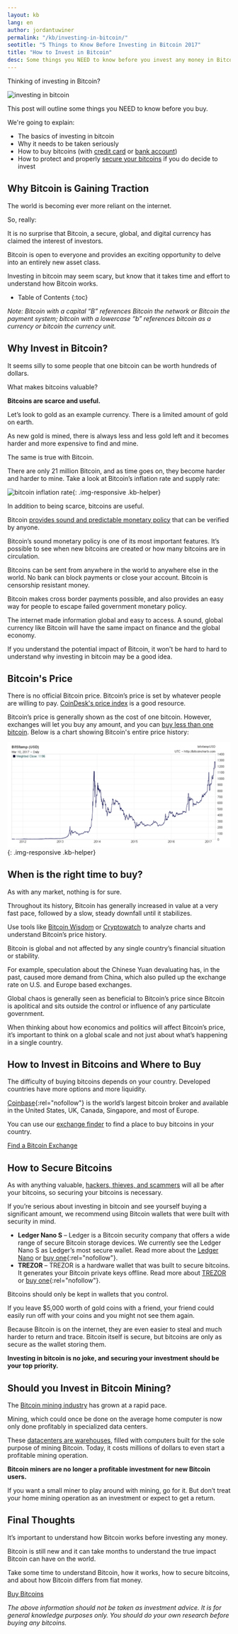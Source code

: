 ```yaml
---
layout: kb
lang: en
author: jordantuwiner
permalink: "/kb/investing-in-bitcoin/"
seotitle: "5 Things to Know Before Investing in Bitcoin 2017"
title: "How to Invest in Bitcoin"
desc: Some things you NEED to know before you invest any money in Bitcoin in 2017.
---
```

Thinking of investing in Bitcoin? 

<img class="color-guide-img halfimg-right" alt="investing in bitcoin" src="/img/goodicons/doublecoin.png">

This post will outline some things you NEED to know before you buy. 

We're going to explain:

* The basics of investing in bitcoin 
* Why it needs to be taken seriously
* How to buy bitcoins (with [credit card](/en/buy-bitcoin-credit-debit-card/) or [bank account](/buy-bitcoin-bank-transfer-account/))
* How to protect and properly [secure your bitcoins](/wallets/) if you do decide to invest

## Why Bitcoin is Gaining Traction

The world is becoming ever more reliant on the internet. 

So, really:

It is no surprise that Bitcoin, a secure, global, and digital currency has claimed the interest of investors. 

Bitcoin is open to everyone and provides an exciting opportunity to delve into an entirely new asset class. 

Investing in bitcoin may seem scary, but know that it takes time and effort to understand how Bitcoin works.

* Table of Contents
{:toc}

*Note: Bitcoin with a capital “B” references Bitcoin the network or Bitcoin the payment system; bitcoin with a lowercase “b” references bitcoin as a currency or bitcoin the currency unit.*

## Why Invest in Bitcoin?
It seems silly to some people that one bitcoin can be worth hundreds of dollars. 

What makes bitcoins valuable? 

**Bitcoins are scarce and useful.** 

Let’s look to gold as an example currency. There is a limited amount of gold on earth. 

As new gold is mined, there is always less and less gold left and it becomes harder and more expensive to find and mine. 

The same is true with Bitcoin. 

There are only 21 million Bitcoin, and as time goes on, they become harder and harder to mine. Take a look at Bitcoin’s inflation rate and supply rate:

![bitcoin inflation rate][inflationchart]{: .img-responsive .kb-helper}

In addition to being scarce, bitcoins are useful. 

Bitcoin [provides sound and predictable monetary policy](http://nakamotoinstitute.org/mempool/the-bitcoin-central-banks-perfect-monetary-policy/) that can be verified by anyone. 

Bitcoin’s sound monetary policy is one of its most important features. It’s possible to see when new bitcoins are created or how many bitcoins are in circulation. 

Bitcoins can be sent from anywhere in the world to anywhere else in the world. No bank can block payments or close your account. Bitcoin is censorship resistant money.  

Bitcoin makes cross border payments possible, and also provides an easy way for people to escape failed government monetary policy. 

The internet made information global and easy to access. A sound, global currency like Bitcoin will have the same impact on finance and the global economy. 

If you understand the potential impact of Bitcoin, it won't be hard to hard to understand why investing in bitcoin may be a good idea. 

## Bitcoin's Price
There is no official Bitcoin price. Bitcoin’s price is set by whatever people are willing to pay. [CoinDesk's price index](http://www.coindesk.com/price/) is a good resource. 

Bitcoin’s price is generally shown as the cost of one bitcoin. However, exchanges will let you buy any amount, and you can [buy less than one bitcoin](/kb/buy-less-than-one-bitcoin/). Below is a chart showing Bitcoin's entire price history:

![bitcoin price history][bitcoinprice]{: .img-responsive .kb-helper}

## When is the right time to buy? 
As with any market, nothing is for sure. 

Throughout its history, Bitcoin has generally increased in value at a very fast pace, followed by a slow, steady downfall until it stabilizes. 

Use tools like [Bitcoin Wisdom](https://bitcoinwisdom.com/) or [Cryptowatch](https://cryptowat.ch/) to analyze charts and understand Bitcoin’s price history. 

Bitcoin is global and not affected by any single country’s financial situation or stability. 

For example, speculation about the Chinese Yuan devaluating has, in the past, caused more demand from China, which also pulled up the exchange rate on U.S. and Europe based exchanges. 

Global chaos is generally seen as beneficial to Bitcoin’s price since Bitcoin is apolitical and sits outside the control or influence of any particulate government. 

When thinking about how economics and politics will affect Bitcoin’s price, it’s important to think on a global scale and not just about what’s happening in a single country.

## How to Invest in Bitcoins and Where to Buy
The difficulty of buying bitcoins depends on your country. Developed countries have more options and more liquidity. 

[Coinbase](http://buybitcoinww.co/Coinbase_Buy){:rel="nofollow"} is the world’s largest bitcoin broker and available in the United States, UK, Canada, Singapore, and most of Europe. 

You can use our [exchange finder](/) to find a place to buy bitcoins in your country. 

<a type="button" href="/" class="btn exchange-btn-top btn-success"><i class="fa fa-bitcoin"></i> Find a Bitcoin Exchange</a>


## How to Secure Bitcoins
As with anything valuable, [hackers, thieves, and scammers](/#avoid-scams) will all be after your bitcoins, so securing your bitcoins is necessary. 

If you’re serious about investing in bitcoin and see yourself buying a significant amount, we recommend using Bitcoin wallets that were built with security in mind. 

* **Ledger Nano S** – Ledger is a Bitcoin security company that offers a wide range of secure Bitcoin storage devices. We currently see the Ledger Nano S as Ledger’s most secure wallet. Read more about the [Ledger Nano](/wallets/ledger-nano-s/) or [buy one](http://buybitcoinww.co/Ledger_Nano_S){:rel="nofollow"}. 
* **TREZOR** – TREZOR is a hardware wallet that was built to secure bitcoins. It generates your Bitcoin private keys offline. Read more about [TREZOR](/wallets/trezor/) or [buy one](http://buybitcoinww.co/TREZOR_Wallet){:rel="nofollow"}. 

Bitcoins should only be kept in wallets that you control. 

If you leave $5,000 worth of gold coins with a friend, your friend could easily run off with your coins and you might not see them again. 

Because Bitcoin is on the internet, they are even easier to steal and much harder to return and trace. Bitcoin itself is secure, but bitcoins are only as secure as the wallet storing them. 

**Investing in bitcoin is no joke, and securing your investment should be your top priority.**

## Should you Invest in Bitcoin Mining?

The [Bitcoin mining industry](https://bitcoinworldwide.com/mining/) has grown at a rapid pace. 

Mining, which could once be done on the average home computer is now only done profitably in specialized data centers. 

These [datacenters are warehouses](https://motherboard.vice.com/en_us/article/chinas-biggest-secret-bitcoin-mine), filled with computers built for the sole purpose of mining Bitcoin. Today, it costs millions of dollars to even start a profitable mining operation. 

**Bitcoin miners are no longer a profitable investment for new Bitcoin users.**

If you want a small miner to play around with mining, go for it. But don’t treat your home mining operation as an investment or expect to get a return.  

## Final Thoughts
It’s important to understand how Bitcoin works before investing any money. 

Bitcoin is still new and it can take months to understand the true impact Bitcoin can have on the world. 

Take some time to understand Bitcoin, how it works, how to secure bitcoins, and about how Bitcoin differs from fiat money.  

<a type="button" href="/" class="btn exchange-btn-top btn-success"><i class="fa fa-bitcoin"></i> Buy Bitcoins</a>

_The above information should not be taken as investment advice. It is for general knowledge purposes only. You should do your own research before buying any bitcoins._

[inflationchart]: /img/kb/bitcoinsupply.png
[bitcoinprice]: /img/kb/bitcoinprice.png